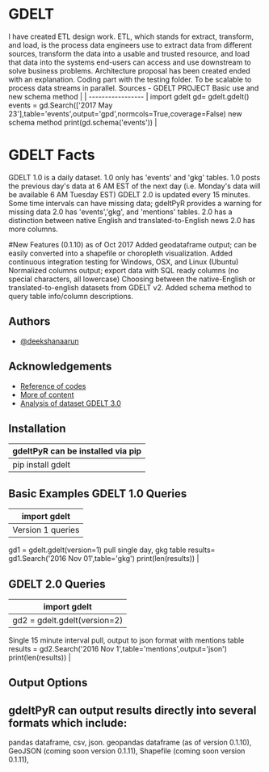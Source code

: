
# GDELT

I have created ETL design work.
ETL, which stands for extract, transform, and load, is the process data engineers use to extract data from different sources, transform the data into a usable and trusted resource, and load that data into the systems end-users can access and use downstream to solve business problems.
Architecture proposal has been created ended with an explanation.
Coding part with the testing folder.
To be scalable to process data streams in parallel.
Sources - GDELT PROJECT
   Basic use and new schema method                                                                       |
| ----------------- 
| import gdelt
gd= gdelt.gdelt()
events = gd.Search(['2017 May 23'],table='events',output='gpd',normcols=True,coverage=False)
new schema method
print(gd.schema('events')) | 

# GDELT Facts
GDELT 1.0 is a daily dataset.
1.0 only has 'events' and 'gkg' tables.
1.0 posts the previous day's data at 6 AM EST of the next day (i.e. Monday's data will be available 6 AM Tuesday EST)
GDELT 2.0 is updated every 15 minutes.
Some time intervals can have missing data; gdeltPyR provides a warning for missing data
2.0 has 'events','gkg', and 'mentions' tables.
2.0 has a distinction between native English and translated-to-English news
2.0 has more columns.


#New Features (0.1.10) as of Oct 2017
Added geodataframe output; can be easily converted into a shapefile or choropleth visualization.
Added continuous integration testing for Windows, OSX, and Linux (Ubuntu)
Normalized columns output; export data with SQL ready columns (no special characters, all lowercase)
Choosing between the native-English or translated-to-english datasets from GDELT v2.
Added schema method to query table info/column descriptions.


## Authors

- [@deekshanaarun](https://github.com/deekarun123/)

  
## Acknowledgements

 - [Reference of codes](https://www.gdeltproject.org/)
 - [More of content](https://www.gdeltproject.org/data.html)
 - [Analysis of dataset GDELT 3.0](https://blog.gdeltproject.org/gdelt-3-0-coming-soon/)

  ## Installation

|     gdeltPyR can be installed via pip                                                                       |
-------------------------------------- |
| pip install gdelt | 



## Basic Examples  GDELT 1.0 Queries
|     import gdelt                                                                       |
-------------------------------------- |
|Version 1 queries
gd1 = gdelt.gdelt(version=1)
pull single day, gkg table
results= gd1.Search('2016 Nov 01',table='gkg')
print(len(results))
 | 

## GDELT 2.0 Queries

|     import gdelt                                                                       |
-------------------------------------- |
|gd2 = gdelt.gdelt(version=2)
Single 15 minute interval pull, output to json format with mentions table
results = gd2.Search('2016 Nov 1',table='mentions',output='json')
print(len(results))
| 

## Output Options
## gdeltPyR can output results directly into several formats which include:

pandas dataframe,
csv,
json.
geopandas dataframe (as of version 0.1.10),
GeoJSON (coming soon version 0.1.11),
Shapefile (coming soon version 0.1.11),